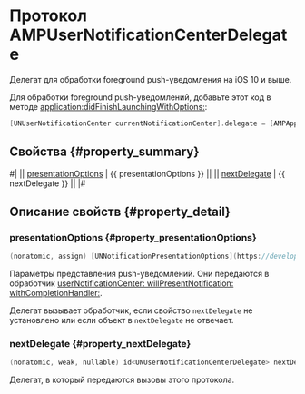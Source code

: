 # Протокол AMPUserNotificationCenterDelegate

Делегат для обработки foreground push-уведомления на iOS 10 и выше.

Для обработки foreground push-уведомлений, добавьте этот код в методе [application:didFinishLaunchingWithOptions:](https://developer.apple.com/documentation/uikit/uiapplicationdelegate/1622921-application?language=objc):

```objectivec translate=no
[UNUserNotificationCenter currentNotificationCenter].delegate = [AMPAppMetricaPush userNotificationCenterDelegate];
```

## Свойства {#property_summary}

#|
|| [presentationOptions](#property_presentationOptions) | {{ presentationOptions }} ||
|| [nextDelegate](#property_nextDelegate) | {{ nextDelegate }} ||
|#

## Описание свойств {#property_detail}

### presentationOptions {#property_presentationOptions}

```objectivec translate=no
(nonatomic, assign) [UNNotificationPresentationOptions](https://developer.apple.com/documentation/usernotifications/unnotificationpresentationoptions) presentationOptions
```

Параметры представления push-уведомлений. Они передаются в обработчик [userNotificationCenter: willPresentNotification: withCompletionHandler:](https://developer.apple.com/documentation/usernotifications/unusernotificationcenterdelegate/1649518-usernotificationcenter?language=objc).

Делегат вызывает обработчик, если свойство `nextDelegate` не установлено или если объект в `nextDelegate` не отвечает.

### nextDelegate {#property_nextDelegate}

```objectivec translate=no
(nonatomic, weak, nullable) id<UNUserNotificationCenterDelegate> nextDelegate;
```

Делегат, в который передаются вызовы этого протокола.
